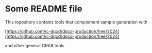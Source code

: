 # Some README file

This repository contains tools that complement sample generation with

[https://github.com/ic-dqcd/dqcd-production/tree/2024](https://github.com/ic-dqcd/dqcd-production/tree/2024)

and other general CRAB tools.
